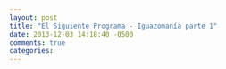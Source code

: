 ```yaml
---
layout: post
title: "El Siguiente Programa - Iguazomanía parte 1"
date: 2013-12-03 14:18:40 -0500
comments: true
categories: 
---
```

